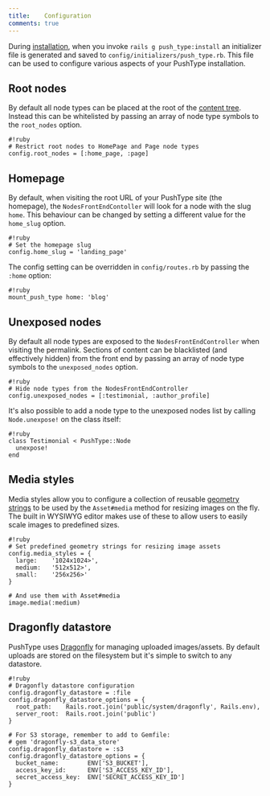 ```yaml
---
title:    Configuration
comments: true
---
```


During [installation](/docs/installation), when you invoke `rails g push_type:install` an initializer file is generated and saved to `config/initializers/push_type.rb`. This file can be used to configure various aspects of your PushType installation.

## Root nodes

By default all node types can be placed at the root of the [content tree](/docs/key-concepts#content-tree). Instead this can be whitelisted by passing an array of node type symbols to the `root_nodes` option.

    #!ruby
    # Restrict root nodes to HomePage and Page node types
    config.root_nodes = [:home_page, :page]

## Homepage

By default, when visiting the root URL of your PushType site (the homepage), the `NodesFrontEndContoller` will look for a node with the slug `home`. This behaviour can be changed by setting a different value for the `home_slug` option.

    #!ruby
    # Set the homepage slug
    config.home_slug = 'landing_page'

The config setting can be overridden in `config/routes.rb` by passing the `:home` option:

    #!ruby
    mount_push_type home: 'blog'

## Unexposed nodes

By default all node types are exposed to the `NodesFrontEndController` when visiting the permalink. Sections of content can be blacklisted (and effectively hidden) from the front end by passing an array of node type symbols to the `unexposed_nodes` option.

    #!ruby
    # Hide node types from the NodesFrontEndController
    config.unexposed_nodes = [:testimonial, :author_profile]

It's also possible to add a node type to the unexposed nodes list by calling `Node.unexpose!` on the class itself:

    #!ruby
    class Testimonial < PushType::Node
      unexpose!
    end

## Media styles

Media styles allow you to configure a collection of reusable [geometry strings](http://markevans.github.io/dragonfly/imagemagick/#processors) to be used by the `Asset#media` method for resizing images on the fly. The built in WYSIWYG editor makes use of these to allow users to easily scale images to predefined sizes.

    #!ruby
    # Set predefined geometry strings for resizing image assets
    config.media_styles = {
      large:    '1024x1024>',
      medium:   '512x512>',
      small:    '256x256>'
    }

    # And use them with Asset#media
    image.media(:medium)

## Dragonfly datastore

PushType uses [Dragonfly](http://markevans.github.io/dragonfly/) for managing uploaded images/assets. By default uploads are stored on the filesystem but it's simple to switch to any datastore.

    #!ruby
    # Dragonfly datastore configuration
    config.dragonfly_datastore = :file
    config.dragonfly_datastore_options = {
      root_path:    Rails.root.join('public/system/dragonfly', Rails.env),
      server_root:  Rails.root.join('public')
    }
      
    # For S3 storage, remember to add to Gemfile:
    # gem 'dragonfly-s3_data_store'
    config.dragonfly_datastore = :s3
    config.dragonfly_datastore_options = {
      bucket_name:        ENV['S3_BUCKET'],
      access_key_id:      ENV['S3_ACCESS_KEY_ID'],
      secret_access_key:  ENV['SECRET_ACCESS_KEY_ID']
    }

